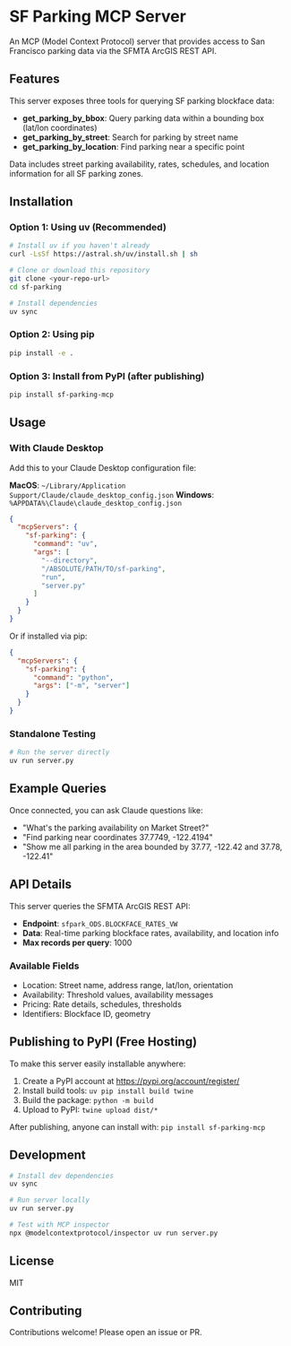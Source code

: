 # SF Parking MCP Server

An MCP (Model Context Protocol) server that provides access to San Francisco parking data via the SFMTA ArcGIS REST API.

## Features

This server exposes three tools for querying SF parking blockface data:

- **get_parking_by_bbox**: Query parking data within a bounding box (lat/lon coordinates)
- **get_parking_by_street**: Search for parking by street name
- **get_parking_by_location**: Find parking near a specific point

Data includes street parking availability, rates, schedules, and location information for all SF parking zones.

## Installation

### Option 1: Using uv (Recommended)

```bash
# Install uv if you haven't already
curl -LsSf https://astral.sh/uv/install.sh | sh

# Clone or download this repository
git clone <your-repo-url>
cd sf-parking

# Install dependencies
uv sync
```

### Option 2: Using pip

```bash
pip install -e .
```

### Option 3: Install from PyPI (after publishing)

```bash
pip install sf-parking-mcp
```

## Usage

### With Claude Desktop

Add this to your Claude Desktop configuration file:

**MacOS**: `~/Library/Application Support/Claude/claude_desktop_config.json`
**Windows**: `%APPDATA%\Claude\claude_desktop_config.json`

```json
{
  "mcpServers": {
    "sf-parking": {
      "command": "uv",
      "args": [
        "--directory",
        "/ABSOLUTE/PATH/TO/sf-parking",
        "run",
        "server.py"
      ]
    }
  }
}
```

Or if installed via pip:

```json
{
  "mcpServers": {
    "sf-parking": {
      "command": "python",
      "args": ["-m", "server"]
    }
  }
}
```

### Standalone Testing

```bash
# Run the server directly
uv run server.py
```

## Example Queries

Once connected, you can ask Claude questions like:

- "What's the parking availability on Market Street?"
- "Find parking near coordinates 37.7749, -122.4194"
- "Show me all parking in the area bounded by 37.77, -122.42 and 37.78, -122.41"

## API Details

This server queries the SFMTA ArcGIS REST API:
- **Endpoint**: `sfpark_ODS.BLOCKFACE_RATES_VW`
- **Data**: Real-time parking blockface rates, availability, and location info
- **Max records per query**: 1000

### Available Fields

- Location: Street name, address range, lat/lon, orientation
- Availability: Threshold values, availability messages
- Pricing: Rate details, schedules, thresholds
- Identifiers: Blockface ID, geometry

## Publishing to PyPI (Free Hosting)

To make this server easily installable anywhere:

1. Create a PyPI account at https://pypi.org/account/register/
2. Install build tools: `uv pip install build twine`
3. Build the package: `python -m build`
4. Upload to PyPI: `twine upload dist/*`

After publishing, anyone can install with: `pip install sf-parking-mcp`

## Development

```bash
# Install dev dependencies
uv sync

# Run server locally
uv run server.py

# Test with MCP inspector
npx @modelcontextprotocol/inspector uv run server.py
```

## License

MIT

## Contributing

Contributions welcome! Please open an issue or PR.
